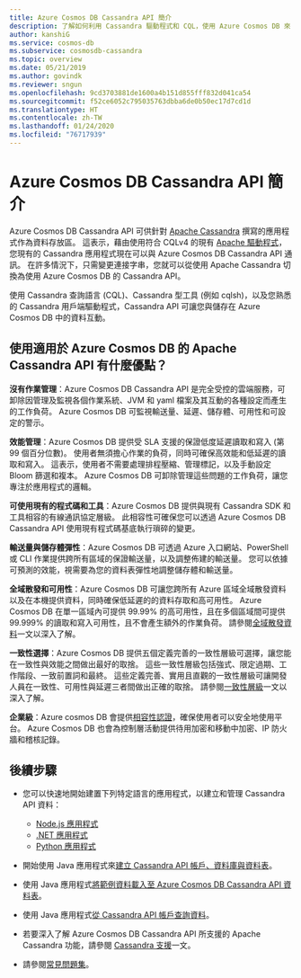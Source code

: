 ```yaml
---
title: Azure Cosmos DB Cassandra API 簡介
description: 了解如何利用 Cassandra 驅動程式和 CQL，使用 Azure Cosmos DB 來「隨即轉移」現有應用程式和建至新的應用程式。
author: kanshiG
ms.service: cosmos-db
ms.subservice: cosmosdb-cassandra
ms.topic: overview
ms.date: 05/21/2019
ms.author: govindk
ms.reviewer: sngun
ms.openlocfilehash: 9cd3703881de1600a4b151d855fff832d041ca54
ms.sourcegitcommit: f52ce6052c795035763dbba6de0b50ec17d7cd1d
ms.translationtype: HT
ms.contentlocale: zh-TW
ms.lasthandoff: 01/24/2020
ms.locfileid: "76717939"
---
```

# <a name="introduction-to-the-azure-cosmos-db-cassandra-api"></a>Azure Cosmos DB Cassandra API 簡介

Azure Cosmos DB Cassandra API 可供針對 [Apache Cassandra](https://cassandra.apache.org) 撰寫的應用程式作為資料存放區。 這表示，藉由使用符合 CQLv4 的現有 [Apache 驅動程式](https://cassandra.apache.org/doc/latest/getting_started/drivers.html?highlight=driver)，您現有的 Cassandra 應用程式現在可以與 Azure Cosmos DB Cassandra API 通訊。 在許多情況下，只需變更連接字串，您就可以從使用 Apache Cassandra 切換為使用 Azure Cosmos DB 的 Cassandra API。 

使用 Cassandra 查詢語言 (CQL)、Cassandra 型工具 (例如 cqlsh)，以及您熟悉的 Cassandra 用戶端驅動程式，Cassandra API 可讓您與儲存在 Azure Cosmos DB 中的資料互動。

## <a name="what-is-the-benefit-of-using-apache-cassandra-api-for-azure-cosmos-db"></a>使用適用於 Azure Cosmos DB 的 Apache Cassandra API 有什麼優點？

**沒有作業管理**：Azure Cosmos DB Cassandra API 是完全受控的雲端服務，可卸除因管理及監視各個作業系統、JVM 和 yaml 檔案及其互動的各種設定而產生的工作負荷。 Azure Cosmos DB 可監視輸送量、延遲、儲存體、可用性和可設定的警示。

**效能管理**：Azure Cosmos DB 提供受 SLA 支援的保證低度延遲讀取和寫入 (第 99 個百分位數)。 使用者無須擔心作業的負荷，同時可確保高效能和低延遲的讀取和寫入。 這表示，使用者不需要處理排程壓縮、管理標記，以及手動設定 Bloom 篩選和複本。 Azure Cosmos DB 可卸除管理這些問題的工作負荷，讓您專注於應用程式的邏輯。

**可使用現有的程式碼和工具**：Azure Cosmos DB 提供與現有 Cassandra SDK 和工具相容的有線通訊協定層級。 此相容性可確保您可以透過 Azure Cosmos DB Cassandra API 使用現有程式碼基底執行瑣碎的變更。

**輸送量與儲存體彈性**：Azure Cosmos DB 可透過 Azure 入口網站、PowerShell 或 CLI 作業提供跨所有區域的保證輸送量，以及調整佈建的輸送量。 您可以依據可預測的效能，視需要為您的資料表彈性地調整儲存體和輸送量。

**全域散發和可用性**：Azure Cosmos DB 可讓您跨所有 Azure 區域全域散發資料以及在本機提供資料，同時確保低延遲的的資料存取和高可用性。 Azure Cosmos DB 在單一區域內可提供 99.99% 的高可用性，且在多個區域間可提供 99.999% 的讀取和寫入可用性，且不會產生額外的作業負荷。 請參閱[全域散發資料](distribute-data-globally.md)一文以深入了解。 

**一致性選擇**：Azure Cosmos DB 提供五個定義完善的一致性層級可選擇，讓您能在一致性與效能之間做出最好的取捨。 這些一致性層級包括強式、限定過期、工作階段、一致前置詞和最終。 這些定義完善、實用且直觀的一致性層級可讓開發人員在一致性、可用性與延遲三者間做出正確的取捨。 請參閱[一致性層級](consistency-levels.md)一文以深入了解。 

**企業級**：Azure cosmos DB 會提供[相容性認證](https://www.microsoft.com/trustcenter)，確保使用者可以安全地使用平台。 Azure Cosmos DB 也會為控制層活動提供待用加密和移動中加密、IP 防火牆和稽核記錄。

## <a name="next-steps"></a>後續步驟

* 您可以快速地開始建置下列特定語言的應用程式，以建立和管理 Cassandra API 資料：
  - [Node.js 應用程式](create-cassandra-nodejs.md)
  - [.NET 應用程式](create-cassandra-dotnet.md)
  - [Python 應用程式](create-cassandra-python.md)

* 開始使用 Java 應用程式來[建立 Cassandra API 帳戶、資料庫與資料表](create-cassandra-api-account-java.md)。

* 使用 Java 應用程式[將範例資料載入至 Azure Cosmos DB Cassandra API 資料表](cassandra-api-load-data.md)。

* 使用 Java 應用程式[從 Cassandra API 帳戶查詢資料](cassandra-api-query-data.md)。

* 若要深入了解 Azure Cosmos DB Cassandra API 所支援的 Apache Cassandra 功能，請參閱 [Cassandra 支援](cassandra-support.md)一文。

* 請參閱[常見問題集](faq.md#cassandra)。
